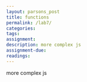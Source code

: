 ```yaml
---  
layout: parsons_post  
title: functions
permalink: /lab7/  
categories:   
tags: 
assignment: 
description: more complex js
assignment-due:
readings: 
---  
```


more complex js
